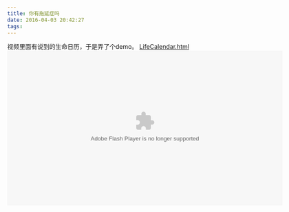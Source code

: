 ```yaml
---
title: 你有拖延症吗
date: 2016-04-03 20:42:27
tags:
---
```


视频里面有说到的生命日历，于是弄了个demo。 [LifeCalendar.html](util/LifeCalendar.html)
<object width="640" height="360"><param name="movie" value="http://swf.ws.126.net/openplayer/v02/-0-2_MBHQSM52F_MBI15O7QE-vimg1_ws_126_net//image/snapshot_movie/2016/3/Q/F/MBI15O7QF-1423031805654.swf?isTEDPlay=1"></param><param name="allowScriptAccess" value="always"></param><param name="wmode" value="transparent"></param><embed src="http://swf.ws.126.net/openplayer/v02/-0-2_MBHQSM52F_MBI15O7QE-vimg1_ws_126_net//image/snapshot_movie/2016/3/Q/F/MBI15O7QF-1423031805654.swf?isTEDPlay=1" type="application/x-shockwave-flash" width="640" height="360" allowFullScreen="true" wmode="transparent" allowScriptAccess="always"></embed></object>

